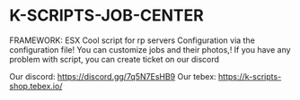 # K-SCRIPTS-JOB-CENTER

FRAMEWORK: ESX
Cool script for rp servers
Configuration via the configuration file!
You can customize jobs and their photos,!
If you have any problem with script, you can create ticket on our discord

Our discord: https://discord.gg/7q5N7EsHB9
Our tebex: https://k-scripts-shop.tebex.io/
